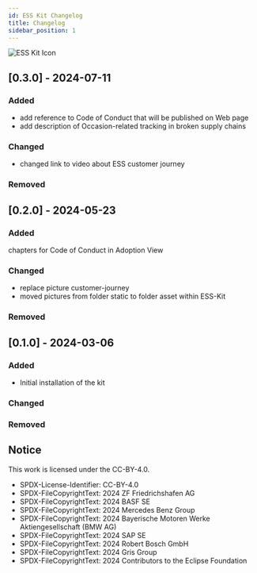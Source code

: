 ```yaml
---
id: ESS Kit Changelog
title: Changelog
sidebar_position: 1
---
```


![ESS Kit Icon](@site/static/img/kits/ess/ess-kit-logo.svg)

## [0.3.0] - 2024-07-11

### Added

- add reference to Code of Conduct that will be published on Web page
- add description of Occasion-related tracking in broken supply chains

### Changed

- changed link to video about ESS customer journey

### Removed

## [0.2.0] - 2024-05-23

### Added

chapters for Code of Conduct in Adoption View

### Changed

- replace picture customer-journey
- moved pictures from folder static to folder asset within ESS-Kit

### Removed

## [0.1.0] - 2024-03-06

### Added

- Initial installation of the kit

### Changed

### Removed

## Notice

This work is licensed under the CC-BY-4.0.

- SPDX-License-Identifier: CC-BY-4.0
- SPDX-FileCopyrightText: 2024 ZF Friedrichshafen AG
- SPDX-FileCopyrightText: 2024 BASF SE
- SPDX-FileCopyrightText: 2024 Mercedes Benz Group
- SPDX-FileCopyrightText: 2024 Bayerische Motoren Werke Aktiengesellschaft (BMW AG)
- SPDX-FileCopyrightText: 2024 SAP SE
- SPDX-FileCopyrightText: 2024 Robert Bosch GmbH
- SPDX-FileCopyrightText: 2024 Gris Group
- SPDX-FileCopyrightText: 2024 Contributors to the Eclipse Foundation
